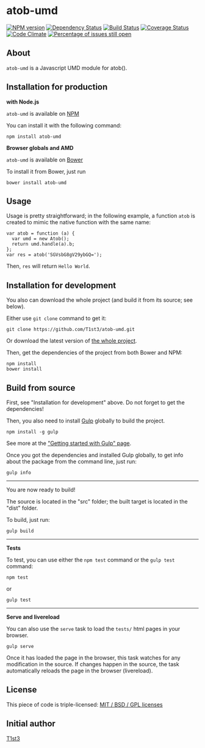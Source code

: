 atob-umd
==================


[![NPM version](https://img.shields.io/npm/v/atob-umd.svg)](https://www.npmjs.com/package/atob-umd)
[![Dependency Status](https://img.shields.io/david/T1st3/atob-umd.svg)](https://david-dm.org/t1st3/atob-umd)
[![Build Status](https://img.shields.io/travis/T1st3/atob-umd.svg)](https://travis-ci.org/T1st3/atob-umd)
[![Coverage Status](https://img.shields.io/coveralls/T1st3/atob-umd.svg)](https://coveralls.io/r/T1st3/atob-umd)
[![Code Climate](https://img.shields.io/codeclimate/github/T1st3/atob-umd.svg)](https://codeclimate.com/github/T1st3/atob-umd)
[![Percentage of issues still open](http://isitmaintained.com/badge/open/t1st3/atob-umd.svg)](http://isitmaintained.com/project/t1st3/atob-umd "Percentage of issues still open")



About
---

`atob-umd` is a Javascript UMD module for atob().




Installation for production
---

**with Node.js**

`atob-umd` is available on [NPM](https://www.npmjs.com/package/atob-umd)

You can install it with the following command:

    npm install atob-umd


**Browser globals and AMD**


`atob-umd` is available on [Bower](http://bower.io/search/?q=atob-umd)

To install it from Bower, just run 

    bower install atob-umd

    
Usage
---

Usage is pretty straightforward; in the following example, a function `atob` is created to mimic the native function with the same name:

    var atob = function (a) {
      var umd = new Atob();
      return umd.handle(a).b;
    };
    var res = atob('SGVsbG8gV29ybGQ=');


Then, `res` will return `Hello World`.



Installation for development
---


You also can download the whole project (and build it from its source; see below).

Either use `git clone` command to get it:

    git clone https://github.com/T1st3/atob-umd.git

Or download the latest version of [the whole project](https://github.com/T1st3/atob-umd/archive/master.zip).

Then, get the dependencies of the project from both Bower and NPM:

    npm install
    bower install



Build from source
---


First, see "Installation for development" above. 
Do not forget to get the dependencies!

Then, you also need to install [Gulp](http://gulpjs.com/) globally to build the project.

    npm install -g gulp

See more at the ["Getting started with Gulp" page](https://github.com/gulpjs/gulp/blob/master/docs/getting-started.md#getting-started).

Once you got the dependencies and installed Gulp globally, to get info about the package from the command line, just run:

    gulp info

---

You are now ready to build!

The source is located in the "src" folder; the built target is located in the "dist" folder.

To build, just run:

    gulp build


---

**Tests**

To test, you can use either the `npm test` command or the `gulp test` command:

    npm test

or

    gulp test


---

**Serve and livereload**

You can also use the `serve` task to load the `tests/` html pages in your browser.

    gulp serve

Once it has loaded the page in the browser, this task watches for any modification in the source.
If changes happen in the source, the task automatically reloads the page in the browser (livereload).





License
---

This piece of code is triple-licensed: [MIT / BSD / GPL licenses](https://github.com/T1st3/atob-umd/blob/master/LICENSE.md)




Initial author
---

[T1st3](https://github.com/T1st3/)
